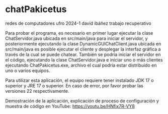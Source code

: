 # chatPakicetus
redes de computadores ufro 2024-1 david ibáñez trabajo recuperativo

Para probar el programa, es necesario en primer lugar ejecutar la clase ChatServidor.java ubicada en src/main/java para iniciar el servidor, y posteriormente ejecutando la clase DynamicGUIChatClient.java ubicada en src/main/java es posible ejecutar el cliente y desplegar la interfaz gráfica a través de la cual se puede chatear. También se podría iniciar el servidor en el código, ejecutando la clase ChatServidor.java e iniciar uno o más clientes ejecutando ChatPakicetus.exe, archivo el cual podría estar distribuido en uno o varios equipos.

Para utilizar esta aplicación, el equipo requiere tener instalado JDK 17 o superior y JRE 17 o superior. En caso de error, por favor probar las versiones 22 respectivamente.

Demostración de la aplicación, explicación de proceso de configuración y muestra de código en YouTube: https://youtu.be/HNfix7R-VY8
